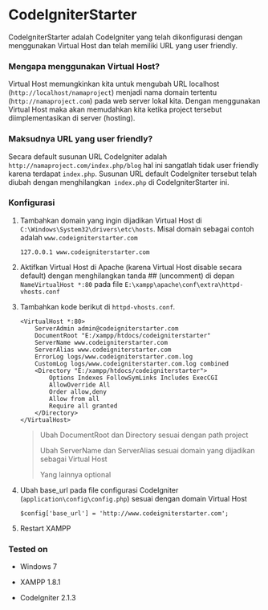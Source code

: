 CodeIgniterStarter
==================

CodeIgniterStarter adalah CodeIgniter yang telah dikonfigurasi dengan
menggunakan Virtual Host dan telah memiliki URL yang user friendly.



### Mengapa menggunakan Virtual Host?

Virtual Host memungkinkan kita untuk mengubah URL localhost
(`http://localhost/namaproject`) menjadi nama domain tertentu
(`http://namaproject.com`) pada web server lokal kita. Dengan menggunakan
Virtual Host maka akan memudahkan kita ketika project tersebut diimplementasikan
di server (hosting).



### Maksudnya URL yang user friendly?

Secara default susunan URL CodeIgniter adalah
`http://namaproject.com/index.php/blog` hal ini sangatlah tidak user friendly
karena terdapat `index.php`. Susunan URL default CodeIgniter tersebut telah
diubah dengan menghilangkan` index.php` di CodeIgniterStarter ini.



### Konfigurasi

1.  Tambahkan domain yang ingin dijadikan Virtual Host di
    `C:\Windows\System32\drivers\etc\hosts`. Misal domain sebagai contoh adalah
    `www.codeigniterstarter.com`

    ~~~~~~~~~~~~~~~~~~~~~~~~~~~~~~~~~~~~~~~~~~~~~~~~~~~~~~~~~~~~~~~~~~~~~~~~~~~~
    127.0.0.1 www.codeigniterstarter.com
    ~~~~~~~~~~~~~~~~~~~~~~~~~~~~~~~~~~~~~~~~~~~~~~~~~~~~~~~~~~~~~~~~~~~~~~~~~~~~

2.  Aktifkan Virtual Host di Apache (karena Virtual Host disable secara default)
    dengan menghilangkan tanda ## (uncomment) di depan `NameVirtualHost *:80`
    pada file `E:\xampp\apache\conf\extra\httpd-vhosts.conf`

3.  Tambahkan kode berikut di `httpd-vhosts.conf`*.*

    ~~~~~~~~~~~~~~~~~~~~~~~~~~~~~~~~~~~~~~~~~~~~~~~~~~~~~~~~~~~~~~~~~~~~~~~~~~~~
    <VirtualHost *:80>
        ServerAdmin admin@codeigniterstarter.com
        DocumentRoot "E:/xampp/htdocs/codeigniterstarter"
        ServerName www.codeigniterstarter.com
        ServerAlias www.codeigniterstarter.com
        ErrorLog logs/www.codeigniterstarter.com.log
        CustomLog logs/www.codeigniterstarter.com.log combined
        <Directory "E:/xampp/htdocs/codeigniterstarter">
            Options Indexes FollowSymLinks Includes ExecCGI
            AllowOverride All
            Order allow,deny
            Allow from all
            Require all granted
        </Directory>
    </VirtualHost>
    ~~~~~~~~~~~~~~~~~~~~~~~~~~~~~~~~~~~~~~~~~~~~~~~~~~~~~~~~~~~~~~~~~~~~~~~~~~~~
	>   Ubah DocumentRoot dan Directory sesuai dengan path project
	>   
    >   Ubah ServerName dan ServerAlias sesuai domain yang dijadikan sebagai Virtual Host
    >   
    >   Yang lainnya optional

4.  Ubah base_url pada file configurasi CodeIgniter (`application\config\config.php`) sesuai dengan domain Virtual Host
    
	~~~~~~~~~~~~~~~~~~~~~~~~~~~~~~~~~~~~~~~~~~~~~~~~~~~~~~~~~~~~~~~~~~~~~~~~~~~~
    $config['base_url']	= 'http://www.codeigniterstarter.com';
    ~~~~~~~~~~~~~~~~~~~~~~~~~~~~~~~~~~~~~~~~~~~~~~~~~~~~~~~~~~~~~~~~~~~~~~~~~~~~
	
5.  Restart XAMPP


### Tested on

-   Windows 7

-   XAMPP 1.8.1

-   CodeIgniter 2.1.3